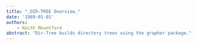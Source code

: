 ```yaml
---
title: "_DIR-TREE Overview_"
date: '1989-01-01'
authors: 
    - Keith Mountford
abstract: "Dir-Tree builds directory trees using the grapher package."
---
```


